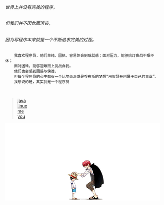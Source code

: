 ###### 世界上并没有完美的程序，

###### 但我们并不因此而沮丧，

###### 因为写程序本来就是一个不断追求完美的过程。

```
	我喜欢程序员，他们单纯、固执、容易体会到成就感；面对压力，能够挑灯夜战不眠不休；
	面对困难，能够迎难而上挑战自我。
	他们也会感到困惑与傍徨，
	但每个程序员的心中都有一个比尔盖茨或是乔布斯的梦想“用智慧开创属于自己的事业”。
	我想说的是，其实我是一个程序员
```

</br>

> <a href="./article/java/index.html">java</a></br>
> <a href="./article/linux/index.html">linux</a></br>
> <a href="./article/me/index.html">me</a></br>
> <a href="./article/you.html">you</a></br>


<div style="float:left">
	<!-- <embed src="http://rf.revolvermaps.com/f/g.swf"></embed> -->
	<!--<img src="blog_haolei.jpeg">-->
	<img src="hzw.gif">
</div>